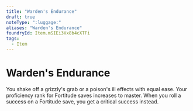 ```yaml
---
title: "Warden's Endurance"
draft: true
noteType: ":luggage:"
aliases: "Warden's Endurance"
foundryId: Item.mSIEi3Vx8b4cXTFi
tags:
  - Item
---
```


# Warden's Endurance

You shake off a grizzly's grab or a poison's ill effects with equal ease. Your proficiency rank for Fortitude saves increases to master. When you roll a success on a Fortitude save, you get a critical success instead.
